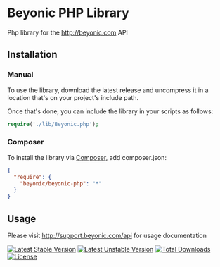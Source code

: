 # Beyonic PHP Library

Php library for the http://beyonic.com API

## Installation

### Manual

To use the library, download the latest release and uncompress it in a location that's on your project's include path.

Once that's done, you can include the library in your scripts as follows:

```php
require('./lib/Beyonic.php');
```

### Composer

To install the library via [Composer](https://getcomposer.org/), add composer.json:

```json
{
  "require": {
    "beyonic/beyonic-php": "*"
  }
}
```

## Usage

Please visit http://support.beyonic.com/api for usage documentation

[![Latest Stable Version](https://poser.pugx.org/leaphly/cart-bundle/version.svg)](https://packagist.org/packages/leaphly/cart-bundle) [![Latest Unstable Version](https://poser.pugx.org/leaphly/cart-bundle/v/unstable.svg)](//packagist.org/packages/leaphly/cart-bundle) [![Total Downloads](https://poser.pugx.org/leaphly/cart-bundle/downloads.svg)](https://packagist.org/packages/leaphly/cart-bundle) [![License](https://poser.pugx.org/leaphly/cart-bundle/license.svg)](https://packagist.org/packages/leaphly/cart-bundle)
